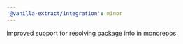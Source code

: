 ```yaml
---
'@vanilla-extract/integration': minor
---
```


Improved support for resolving package info in monorepos
